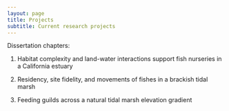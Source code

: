 ```yaml
---
layout: page
title: Projects
subtitle: Current research projects
---
```


Dissertation chapters:

1) Habitat complexity and land-water interactions support fish nurseries in a California estuary

2) Residency, site fidelity, and movements of fishes in a brackish tidal marsh

3) Feeding guilds across a natural tidal marsh elevation gradient
